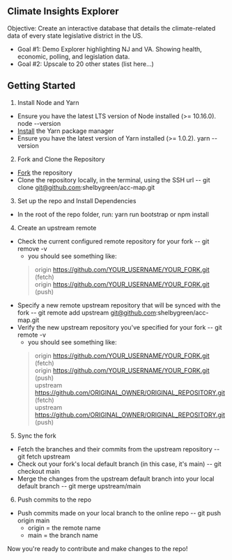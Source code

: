 ## Climate Insights Explorer
Objective: Create an interactive database that details the climate-related data of every state legislative district in the US. <br>
* Goal #1: Demo Explorer highlighting NJ and VA. Showing health, economic, polling, and legislation data. <br>
* Goal #2: Upscale to 20 other states (list here...) <br>

## Getting Started
1. Install Node and Yarn
* Ensure you have the latest LTS version of Node installed (>= 10.16.0). node --version
* [Install](https://classic.yarnpkg.com/en/docs/install#mac-stable) the Yarn package manager
* Ensure you have the latest version of Yarn installed (>= 1.0.2). yarn --version

2. Fork and Clone the Repository
* [Fork](https://docs.github.com/en/github/getting-started-with-github/fork-a-repo) the repository
* Clone the repository locally, in the terminal, using the SSH url -- git clone git@github.com:shelbygreen/acc-map.git

3. Set up the repo and Install Dependencies
* In the root of the repo folder, run: yarn run bootstrap or npm install

4. Create an upstream remote
* Check the current configured remote repository for your fork -- git remove -v
  * you should see something like:
  > origin    https://github.com/YOUR_USERNAME/YOUR_FORK.git (fetch) <br>
  > origin    https://github.com/YOUR_USERNAME/YOUR_FORK.git (push) <br>
* Specify a new remote upstream repository that will be synced with the fork --  git remote add upstream git@github.com:shelbygreen/acc-map.git
* Verify the new upstream repository you've specified for your fork -- git remote -v
  * you should see something like:
  > origin    https://github.com/YOUR_USERNAME/YOUR_FORK.git (fetch) <br>
  > origin    https://github.com/YOUR_USERNAME/YOUR_FORK.git (push) <br>
  > upstream  https://github.com/ORIGINAL_OWNER/ORIGINAL_REPOSITORY.git (fetch) <br>
  > upstream  https://github.com/ORIGINAL_OWNER/ORIGINAL_REPOSITORY.git (push) <br>
  
5. Sync the fork
  * Fetch the branches and their commits from the upstream repository -- git fetch upstream
  * Check out your fork's local default branch (in this case, it's main) -- git checkout main
  * Merge the changes from the upstream default branch into your local default branch -- git merge upstream/main
  
6. Push commits to the repo
  * Push commits made on your local branch to the online repo -- git push origin main
    * origin = the remote name
    * main = the branch name

Now you're ready to contribute and make changes to the repo!
